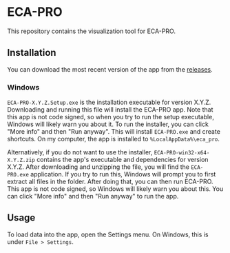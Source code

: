 # ECA-PRO

This repository contains the visualization tool for ECA-PRO.

## Installation

You can download the most recent version of the app from the [releases](https://github.com/DanielKerrigan/ECA-PRO/releases).

### Windows

`ECA-PRO-X.Y.Z.Setup.exe` is the installation executable for version X.Y.Z. Downloading and running this file will install the ECA-PRO app. Note that this app is not code signed, so when you try to run the setup executable, Windows will likely warn you about it. To run the installer, you can click "More info" and then "Run anyway". This will install `ECA-PRO.exe` and create shortcuts. On my computer, the app is installed to `%LocalAppData%\eca_pro`.

Alternatively, if you do not want to use the installer, `ECA-PRO-win32-x64-X.Y.Z.zip` contains the app's executable and dependencies for version X.Y.Z. After downloading and unzipping the file, you will find the `ECA-PRO.exe` application. If you try to run this, Windows will prompt you to first extract all files in the folder. After doing that, you can then run ECA-PRO. This app is not code signed, so Windows will likely warn you about this. You can click "More info" and then "Run anyway" to run the app.

## Usage

To load data into the app, open the Settings menu. On Windows, this is under `File > Settings`.
